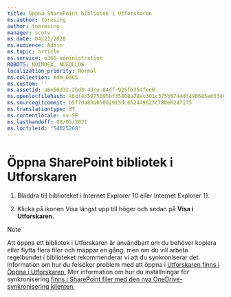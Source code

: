 ```yaml
---
title: Öppna SharePoint bibliotek i Utforskaren
ms.author: toresing
author: tomresing
manager: scotv
ms.date: 04/21/2020
ms.audience: Admin
ms.topic: article
ms.service: o365-administration
ROBOTS: NOINDEX, NOFOLLOW
localization_priority: Normal
ms.collection: Adm_O365
ms.custom: ''
ms.assetid: a8e56d32-2bd3-43ce-84df-925f6354fee0
ms.openlocfilehash: 4bdf4b5975095bf35808a78ec301c375b5744df49b685e033406a38151141597
ms.sourcegitcommit: b5f7da89a650d2915dc652449623c78be6247175
ms.translationtype: MT
ms.contentlocale: sv-SE
ms.lasthandoff: 08/05/2021
ms.locfileid: "54025268"
---
```

# <a name="open-a-sharepoint-library-in-file-explorer"></a>Öppna SharePoint bibliotek i Utforskaren

1. Bläddra till biblioteket i Internet Explorer 10 eller Internet Explorer 11. 
    
2. Klicka på ikonen Visa längst upp till höger och sedan på **Visa i Utforskaren.**
    
> [!NOTE]
> Att öppna ett bibliotek i Utforskaren är användbart om du behöver kopiera eller flytta flera filer och mappar en gång, men om du vill arbeta regelbundet i biblioteket rekommenderar vi att du synkroniserar det. Information om hur du felsöker problem med att öppna i [Utforskaren finns i Öppna i Utforskaren.](https://go.microsoft.com/fwlink/?linkid=871665) Mer information om hur du inställningar för synkronisering [finns i SharePoint filer med den nya OneDrive-synkronisering klienten.](https://go.microsoft.com/fwlink/?linkid=871666) 
  

